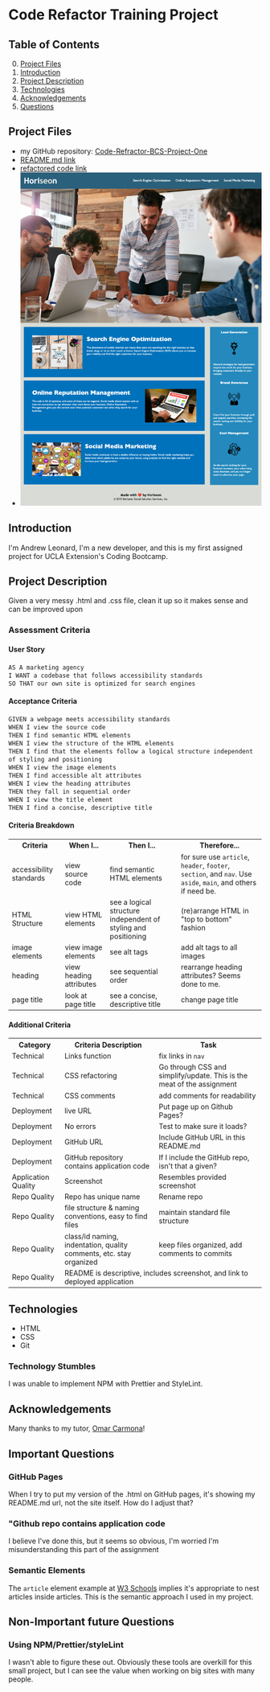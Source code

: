 # Code Refactor Training Project

## Table of Contents

0. [Project Files](#project-files)
1. [Introduction](#Introduction)
2. [Project Description](#project-description)
3. [Technologies](#Technologies)
4. [Acknowledgements](#Acknowledgements)
5. [Questions](#Questions)

## Project Files
-  my GitHub repository: [Code-Refractor-BCS-Project-One](https://github.com/Composition7/Code-Refractor-BCS-Project-One)
-  [README.md link](https://composition7.github.io/Code-Refractor-BCS-Project-One/)
-  [refactored code link](./index.html)
-  ![Andrew Leonard's Code Refractor Project Screenshot](./Develop/assets/images/Horiseon_SEO_Screenshot_A_Leonard_2021-10-17_14-59-07.png)

## Introduction

I'm Andrew Leonard, I'm a new developer, and this is my first assigned project for UCLA Extension's Coding Bootcamp.

## Project Description
Given a very messy .html and .css file, clean it up so it makes sense and can be improved upon

### Assessment Criteria 

#### User Story

```
AS A marketing agency
I WANT a codebase that follows accessibility standards
SO THAT our own site is optimized for search engines
```

#### Acceptance Criteria

```
GIVEN a webpage meets accessibility standards
WHEN I view the source code
THEN I find semantic HTML elements
WHEN I view the structure of the HTML elements
THEN I find that the elements follow a logical structure independent of styling and positioning
WHEN I view the image elements
THEN I find accessible alt attributes
WHEN I view the heading attributes
THEN they fall in sequential order
WHEN I view the title element
THEN I find a concise, descriptive title
```
#### Criteria Breakdown
<table>
  <tr>
    <th>Criteria</th>
    <th>When I...</th>
    <th>Then I...</th>
    <th>Therefore...</th>
  </tr>
  <tr>
    <td>accessibility standards</td>
    <td>view source code</td>
    <td>find semantic HTML elements</td>
    <td>for sure use <code>article</code>, <code>header</code>, <code>footer</code>, <code>section</code>, and <code>nav</code>. Use <code>aside</code>, <code>main</code>, and others if need be.  </td>
  </tr>
  <tr>
    <td>HTML Structure</td>
    <td>view HTML elements</td>
    <td>see a logical structure independent of styling and positioning</td>
    <td>(re)arrange HTML in "top to bottom" fashion</td>
  </tr>
  <tr>
    <td>image elements</td>
    <td>view image elements</td>
    <td>see alt tags</td>
    <td>add alt tags to all images</td>
  </tr>
  <tr>
    <td>heading</td>
    <td>view heading attributes</td>
    <td>see sequential order</td>
    <td>rearrange heading attributes? Seems done to me.</td>
  </tr>
  <tr>
    <td>page title</td>
    <td>look at page title</td>
    <td>see a concise, descriptive title</td>
    <td>change page title</td>
  </tr>
</table>

#### Additional Criteria
<table>
    <tr>
        <th>Category</th>
        <th>Criteria Description</th>
        <th>Task</th>
    </tr>
    <tr>
        <td>Technical</td>
        <td>Links function</td>
        <td>fix links in <code>nav</code></td>
    </tr>
    <tr>
        <td>Technical</td>
        <td>CSS refactoring</td>
        <td>Go through CSS and simplify/update. This is the meat of the assignment</td>
    </tr>
    <tr>
        <td>Technical</td>
        <td>CSS comments</td>
        <td>add comments for readability</td>
    <tr>
        <td>Deployment</td>
        <td>live URL</td>
        <td>Put page up on Github Pages?</td>
    </tr>
    <tr>
        <td>Deployment</td>
        <td>No errors</td>
        <td>Test to make sure it loads?</td>
    </tr>
    <tr>
        <td>Deployment</td>
        <td>GitHub URL</td>
        <td>Include GitHub URL in this README.md</td>
    </tr>
    <tr>
        <td>Deployment</td>
        <td>GitHub repository contains application code</td>
        <td>If I include the GitHub repo, isn't that a given?</td>
    </tr>
    <tr>
        <td>Application Quality</td>
        <td>Screenshot</td>
        <td>Resembles provided screenshot</td>
    </tr>
    <tr>
        <td>Repo Quality</td>
        <td>Repo has unique name</td>
        <td>Rename repo</td>
    </tr>
    <tr>
        <td>Repo Quality</td>
        <td>file structure & naming conventions, easy to find files</td>
        <td>maintain standard file structure</td>
    </tr>
    <tr>
        <td>Repo Quality</td>
        <td>class/id naming, indentation, quality comments, etc. stay organized</td>
        <td>keep files organized, add comments to commits</td>
    </tr>
    <tr>
        <td>Repo Quality</td>
        <td colspan="2">README is descriptive, includes screenshot, and link to deployed application</td>
</table>

## Technologies

-   HTML
-   CSS
-   Git

### Technology Stumbles
I was unable to implement NPM with Prettier and StyleLint.

## Acknowledgements
Many thanks to my tutor, [Omar Carmona](https://www.linkedin.com/in/omar-c-88746b174/)!

## Important Questions
### GitHub Pages 
When I try to put my version of the .html on GitHub pages, it's showing my README.md url, not the site itself. How do I adjust that? 

### "Github repo contains application code
I believe I've done this, but it seems so obvious, I'm worried I'm misunderstanding this part of the assignment

### Semantic Elements
The `article` element example at [W3 Schools](https://www.w3schools.com/tags/tryit.asp?filename=tryhtml5_article2) implies it's appropriate to nest articles inside articles. This is the semantic approach I used in my project.

## Non-Important future Questions
### Using NPM/Prettier/styleLint
I wasn't able to figure these out. Obviously these tools are overkill for this small project, but I can see the value when working on big sites with many people.


